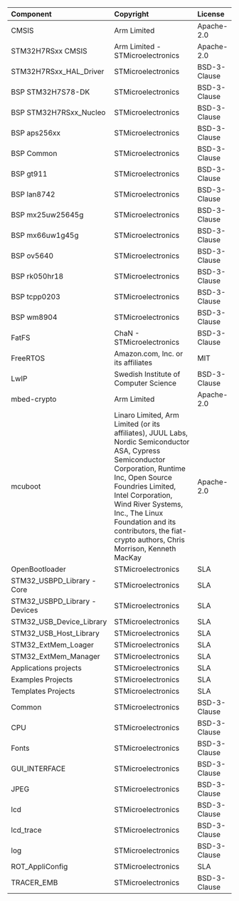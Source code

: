 | Component                       | Copyright                                                    | License    |
|:---------                       |:-------                                                      |:----------   |
| CMSIS                           | Arm Limited                                                  | Apache-2.0   |
| STM32H7RSxx CMSIS               | Arm Limited - STMicroelectronics                             | Apache-2.0   |
| STM32H7RSxx_HAL_Driver          | STMicroelectronics                                           | BSD-3-Clause |
| BSP STM32H7S78-DK               | STMicroelectronics                                           | BSD-3-Clause |
| BSP STM32H7RSxx_Nucleo          | STMicroelectronics                                           | BSD-3-Clause |
| BSP aps256xx                    | STMicroelectronics                                           | BSD-3-Clause |
| BSP Common                      | STMicroelectronics                                           | BSD-3-Clause |
| BSP gt911                       | STMicroelectronics                                           | BSD-3-Clause |
| BSP lan8742                     | STMicroelectronics                                           | BSD-3-Clause |
| BSP mx25uw25645g                | STMicroelectronics                                           | BSD-3-Clause |
| BSP mx66uw1g45g                 | STMicroelectronics                                           | BSD-3-Clause |
| BSP ov5640                      | STMicroelectronics                                           | BSD-3-Clause |
| BSP rk050hr18                   | STMicroelectronics                                           | BSD-3-Clause |
| BSP tcpp0203                    | STMicroelectronics                                           | BSD-3-Clause |
| BSP wm8904                      | STMicroelectronics                                           | BSD-3-Clause |
| FatFS                           | ChaN - STMicroelectronics                                    | BSD-3-Clause |
| FreeRTOS                        | Amazon.com, Inc. or its affiliates                           | MIT |
| LwIP                            | Swedish Institute of Computer Science                        | BSD-3-Clause |
| mbed-crypto                     | Arm Limited                                                  | Apache-2.0   |
| mcuboot                         | Linaro Limited, Arm Limited (or its affiliates), JUUL Labs, Nordic Semiconductor ASA, Cypress Semiconductor Corporation,  Runtime Inc, Open Source Foundries Limited,  Intel Corporation,  Wind River Systems, Inc., The Linux Foundation and its contributors,  the fiat-crypto authors, Chris Morrison,  Kenneth MacKay | Apache-2.0 |
| OpenBootloader                  | STMicroelectronics                                           | SLA |
| STM32_USBPD_Library - Core      | STMicroelectronics                                           | SLA |
| STM32_USBPD_Library - Devices   | STMicroelectronics                                           | SLA |
| STM32_USB_Device_Library        | STMicroelectronics                                           | SLA |
| STM32_USB_Host_Library          | STMicroelectronics                                           | SLA |
| STM32_ExtMem_Loager             | STMicroelectronics                                           | SLA |
| STM32_ExtMem_Manager            | STMicroelectronics                                           | SLA |
| Applications projects           | STMicroelectronics                                           | SLA |
| Examples Projects               | STMicroelectronics                                           | SLA |
| Templates Projects              | STMicroelectronics                                           | SLA |
| Common                          | STMicroelectronics                                           | BSD-3-Clause |
| CPU                             | STMicroelectronics                                           | BSD-3-Clause |
| Fonts                           | STMicroelectronics                                           | BSD-3-Clause |
| GUI_INTERFACE                   | STMicroelectronics                                           | BSD-3-Clause |
| JPEG                            | STMicroelectronics                                           | BSD-3-Clause |
| lcd                             | STMicroelectronics                                           | BSD-3-Clause |
| lcd_trace                       | STMicroelectronics                                           | BSD-3-Clause |
| log                             | STMicroelectronics                                           | BSD-3-Clause |
| ROT_AppliConfig                 | STMicroelectronics                                           | SLA |
| TRACER_EMB                      | STMicroelectronics                                           | BSD-3-Clause |
